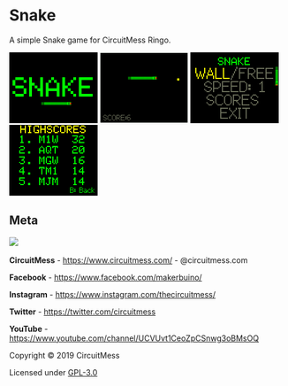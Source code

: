 # Snake

A simple Snake game for CircuitMess Ringo.

![screenshot1](https://raw.githubusercontent.com/CircuitMess/Snake/master/Screenshots/screenshot_01.bmp)
![screenshot2](https://raw.githubusercontent.com/CircuitMess/Snake/master/Screenshots/screenshot_02.bmp)
![screenshot1](https://raw.githubusercontent.com/CircuitMess/Snake/master/Screenshots/screenshot_03.bmp)
![screenshot2](https://raw.githubusercontent.com/CircuitMess/Snake/master/Screenshots/screenshot_04.bmp)


## Meta


<img src="https://www.circuitmess.com/wp-content/uploads/CM-Meta-BlackHQ2.png">


**CircuitMess** - https://www.circuitmess.com/ - @circuitmess.com

**Facebook** - https://www.facebook.com/makerbuino/

**Instagram** - https://www.instagram.com/thecircuitmess/

**Twitter** - https://twitter.com/circuitmess 

**YouTube** - https://www.youtube.com/channel/UCVUvt1CeoZpCSnwg3oBMsOQ

Copyright © 2019 CircuitMess

Licensed under [GPL-3.0](https://www.gnu.org/licenses/gpl-3.0.html)


